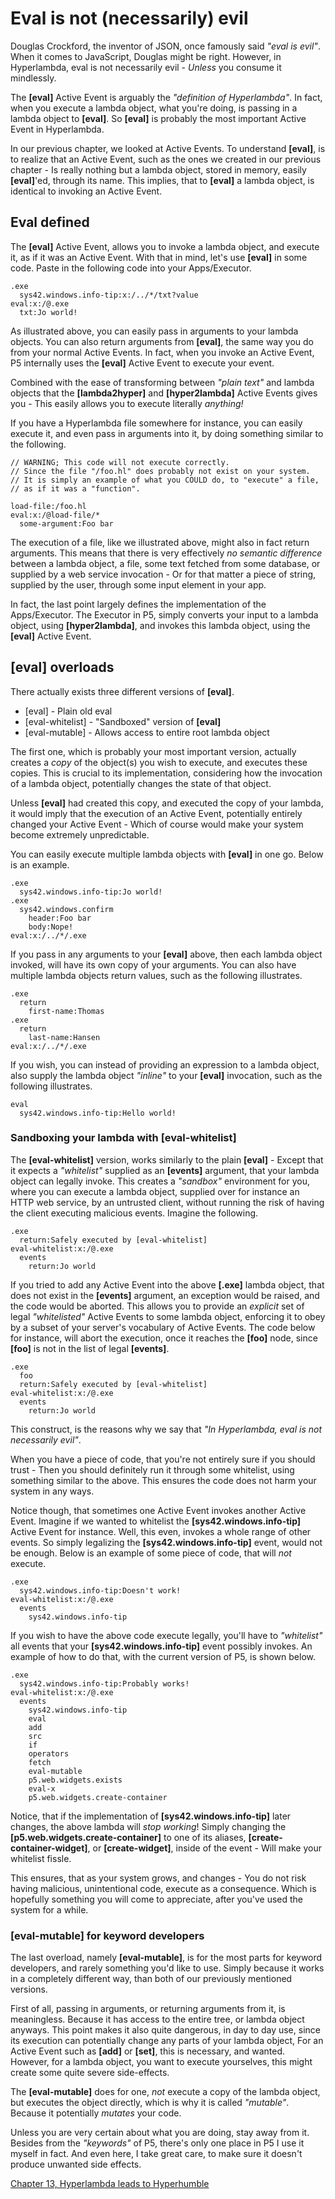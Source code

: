 # Eval is not (necessarily) evil

Douglas Crockford, the inventor of JSON, once famously said *"eval is evil"*. When it comes to JavaScript, Douglas might be right. However, in Hyperlambda, eval is not necessarily evil - *Unless* you consume it mindlessly.

The **[eval]** Active Event is arguably the *"definition of Hyperlambda"*. In fact, when you execute a lambda object, what you're doing, is passing in a lambda object to **[eval]**. So **[eval]** is probably the most important Active Event in Hyperlambda.

In our previous chapter, we looked at Active Events. To understand **[eval]**, is to realize that an Active Event, such as the ones we created in our previous chapter - Is really nothing but a lambda object, stored in memory, easily **[eval]**'ed, through its name. This implies, that to **[eval]** a lambda object, is identical to invoking an Active Event.

## Eval defined

The **[eval]** Active Event, allows you to invoke a lambda object, and execute it, as if it was an Active Event. With that in mind, let's use **[eval]** in some code. Paste in the following code into your Apps/Executor.

```
.exe
  sys42.windows.info-tip:x:/../*/txt?value
eval:x:/@.exe
  txt:Jo world!
```

As illustrated above, you can easily pass in arguments to your lambda objects. You can also return arguments from **[eval]**, the same way you do from your normal Active Events. In fact, when you invoke an Active Event, P5 internally uses the **[eval]** Active Event to execute your event.

Combined with the ease of transforming between *"plain text"* and lambda objects that the **[lambda2hyper]** and **[hyper2lambda]** Active Events gives you - This easily allows you to execute literally *anything!*

If you have a Hyperlambda file somewhere for instance, you can easily execute it, and even pass in arguments into it, by doing something similar to the following.

```
// WARNING; This code will not execute correctly.
// Since the file "/foo.hl" does probably not exist on your system.
// It is simply an example of what you COULD do, to "execute" a file, 
// as if it was a "function".

load-file:/foo.hl
eval:x:/@load-file/*
  some-argument:Foo bar
```

The execution of a file, like we illustrated above, might also in fact return arguments. This means that there is very effectively *no semantic difference* between a lambda object, a file, some text fetched from some database, or supplied by a web service invocation - Or for that matter a piece of string, supplied by the user, through some input element in your app.

In fact, the last point largely defines the implementation of the Apps/Executor. The Executor in P5, simply converts your input to a lambda object, using **[hyper2lambda]**, and invokes this lambda object, using the **[eval]** Active Event.

## [eval] overloads

There actually exists three different versions of **[eval]**.

* [eval] - Plain old eval
* [eval-whitelist] - "Sandboxed" version of **[eval]**
* [eval-mutable] - Allows access to entire root lambda object

The first one, which is probably your most important version, actually creates a *copy* of the object(s) you wish to execute, and executes these copies. This is crucial to its implementation, considering how the invocation of a lambda object, potentially changes the state of that object.

Unless **[eval]** had created this copy, and executed the copy of your lambda, it would imply that the execution of an Active Event, potentially entirely changed your Active Event - Which of course would make your system become extremely unpredictable.

You can easily execute multiple lambda objects with **[eval]** in one go. Below is an example.

```
.exe
  sys42.windows.info-tip:Jo world!
.exe
  sys42.windows.confirm
    header:Foo bar
    body:Nope!
eval:x:/../*/.exe
```

If you pass in any arguments to your **[eval]** above, then each lambda object invoked, will have its own copy of your arguments. You can also have multiple lambda objects return values, such as the following illustrates.

```
.exe
  return
    first-name:Thomas
.exe
  return
    last-name:Hansen
eval:x:/../*/.exe
```

If you wish, you can instead of providing an expression to a lambda object, also supply the lambda object *"inline"* to your **[eval]** invocation, such as the following illustrates.

```
eval
  sys42.windows.info-tip:Hello world!
```

### Sandboxing your lambda with [eval-whitelist]

The **[eval-whitelist]** version, works similarly to the plain **[eval]** - Except that it expects a *"whitelist"* supplied as an **[events]** argument, that your lambda object can legally invoke. This creates a *"sandbox"* environment for you, where you can execute a lambda object, supplied over for instance an HTTP web service, by an untrusted client, without running the risk of having the client executing malicious events. Imagine the following.

```
.exe
  return:Safely executed by [eval-whitelist]
eval-whitelist:x:/@.exe
  events
    return:Jo world
```

If you tried to add any Active Event into the above **[.exe]** lambda object, that does not exist in the **[events]** argument, an exception would be raised, and the code would be aborted. This allows you to provide an *explicit* set of legal *"whitelisted"* Active Events to some lambda object, enforcing it to obey by a subset of your server's vocabulary of Active Events. The code below for instance, will abort the execution, once it reaches the **[foo]** node, since **[foo]** is not in the list of legal **[events]**.

```
.exe
  foo
  return:Safely executed by [eval-whitelist]
eval-whitelist:x:/@.exe
  events
    return:Jo world
```

This construct, is the reasons why we say that *"In Hyperlambda, eval is not necessarily evil"*.

When you have a piece of code, that you're not entirely sure if you should trust - Then you should definitely run it through some whitelist, using something similar to the above. This ensures the code does not harm your system in any ways.

Notice though, that sometimes one Active Event invokes another Active Event. Imagine if we wanted to whitelist the **[sys42.windows.info-tip]** Active Event for instance. Well, this even, invokes a whole range of other events. So simply legalizing the **[sys42.windows.info-tip]** event, would not be enough. Below is an example of some piece of code, that will *not* execute.

```
.exe
  sys42.windows.info-tip:Doesn't work!
eval-whitelist:x:/@.exe
  events
    sys42.windows.info-tip
```

If you wish to have the above code execute legally, you'll have to *"whitelist"* all events that your **[sys42.windows.info-tip]** event possibly invokes. An example of how to do that, with the current version of P5, is shown below.

```
.exe
  sys42.windows.info-tip:Probably works!
eval-whitelist:x:/@.exe
  events
    sys42.windows.info-tip
    eval
    add
    src
    if
    operators
    fetch
    eval-mutable
    p5.web.widgets.exists
    eval-x
    p5.web.widgets.create-container
```

Notice, that if the implementation of **[sys42.windows.info-tip]** later changes, the above lambda will *stop working*! Simply changing the **[p5.web.widgets.create-container]** to one of its aliases, **[create-container-widget]**, or **[create-widget]**, inside of the event - Will make your whitelist fissle.

This ensures, that as your system grows, and changes - You do not risk having malicious, unintentional code, execute as a consequence. Which is hopefully something you will come to appreciate, after you've used the system for a while.

### [eval-mutable] for keyword developers

The last overload, namely **[eval-mutable]**, is for the most parts for keyword developers, and rarely something you'd like to use. Simply because it works in a completely different way, than both of our previously mentioned versions.

First of all, passing in arguments, or returning arguments from it, is meaningless. Because it has access to the entire tree, or lambda object anyways. This point makes it also quite dangerous, in day to day use, since its execution can potentially change any parts of your lambda object, For an Active Event such as **[add]** or **[set]**, this is necessary, and wanted. However, for a lambda object, you want to execute yourselves, this might create some quite severe side-effects.

The **[eval-mutable]** does for one, *not* execute a copy of the lambda object, but executes the object directly, which is why it is called *"mutable"*. Because it potentially *mutates* your code.

Unless you are very certain about what you are doing, stay away from it. Besides from the *"keywords"* of P5, there's only one place in P5 I use it myself in fact. And even here, I take great care, to make sure it doesn't produce unwanted side effects.

[Chapter 13, Hyperlambda leads to Hyperhumble](chapter-13.md)
